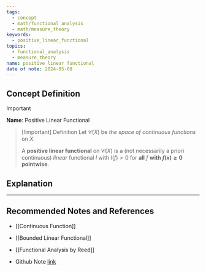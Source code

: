 ```yaml
---
tags:
  - concept
  - math/functional_analysis
  - math/measure_theory
keywords:
  - positive_linear_functional
topics:
  - functional_analysis
  - measure_theory
name: positive linear functional
date of note: 2024-05-08
---
```


## Concept Definition

>[!important]
>**Name**: Positive Linear Functional


>[!important] Definition
>Let $\mathcal{C}(X)$ be *the space of continuous functions* on $X$. 
>
>A **positive linear functional** on $\mathcal{C}(X)$ is a (not necessarily a priori continuous) *linear* functional $I$ with $I(f) > 0$ for **all** $f$  **with $f(x) \ge 0$ pointwise**. 



## Explanation





-----------
##  Recommended Notes and References

- [[Continuous Function]]
- [[Bounded Linear Functional]]


- [[Functional Analysis by Reed]]
- Github Note [link](https://github.com/TianpeiLuke/SelfStudyNotes/tree/master/self-study/probability_and_measure_theory)